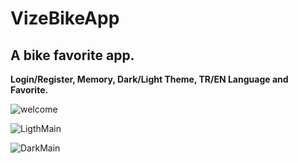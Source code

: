  # VizeBikeApp

 ## A bike favorite app.

**Login/Register, Memory, Dark/Light Theme, TR/EN Language and Favorite.**

![welcome](https://github.com/achieS1/VizeBikeApp/assets/152020176/032eba38-cb17-4a11-abdd-da2da6c7d69e)

![LigthMain](https://github.com/achieS1/VizeBikeApp/assets/152020176/25ab978a-9a4f-4e2c-aa8c-2087028081f0)

![DarkMain](https://github.com/achieS1/VizeBikeApp/assets/152020176/e381947b-a2cb-4305-a186-b34c06bd890c)
